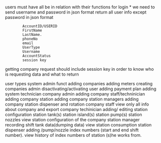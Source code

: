 users must have all be in relation with their functions
for login
    * we need to send username and password in json format
    return
        all user info except password in json format

            AccountID/USERID
            FirstName
            LastName.
            phoneNo
            email
            UserType
            Username
            AccountStatus
            session key
getting company
 request should include session key in order to know who is requesting data and what to return

user types
   system admin
       funct
         adding companies
         adding meters
         creating companies admin
         disactivating/activating user
         adding payment plan
         adding system technician
   company admin
        adding company staff/techninician
        adding company station
        adding company station managers
        adding company station dispenser and rotation
       company staff
          view only all info about company and export
      company techinician
           adding/ editing station configuration
                     station tank(s)
                     station island(s)
                     station pump(s)
                     station nozzles
          view station configuration of the company
  station manager
      recording shift tank data(dumping data)
      view station consumption
station dispenser
 adding /pump/nozzle index numbers (start and end shift number).
view history of index numbers of station (s)he works from.